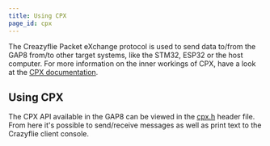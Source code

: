 ```yaml
---
title: Using CPX
page_id: cpx
---
```


The Creazyflie Packet eXchange protocol is used to send data to/from the GAP8 from/to other target systems,
like the STM32, ESP32 or the host computer. For more information on the inner workings of CPX, have a look
at the [CPX documentation](/documentation/repository/crazyflie-firmware/master/functional-areas/cpx/).

## Using CPX

The CPX API available in the GAP8 can be viewed in the [cpx.h](https://github.com/bitcraze/aideck-gap8-examples/blob/master/lib/cpx/inc/cpx.h)
header file. From here it's possible to send/receive messages as well as print text to the Crazyflie
client console.
